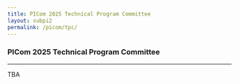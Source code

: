 ```yaml
---
title: PICom 2025 Technical Program Committee
layout: subpi2
permalink: /picom/tpc/
---
```



<h3>PICom 2025 Technical Program Committee</h3>
<hr/>

TBA
